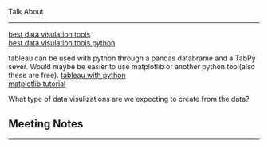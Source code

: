 Talk About
***
[best data visulation tools](https://www.geeksforgeeks.org/10-best-data-visualization-tools-in-2020/)  
[best data visulation tools python](https://betterprogramming.pub/7-must-try-data-visualization-libraries-in-python-fd0fe76e08a0)  

tableau can be used with python through a pandas databrame and a TabPy sever. Would maybe be easier to use matplotlib or another python tool(also these are free).
[tableau with python](https://help.tableau.com/current/prep/en-us/prep_scripts_TabPy.htm)  
[matplotlib tutorial](https://matplotlib.org/stable/tutorials/introductory/usage.html#sphx-glr-tutorials-introductory-usage-py)  

What type of data visulizations are we expecting to create from the data?

## Meeting Notes
***



